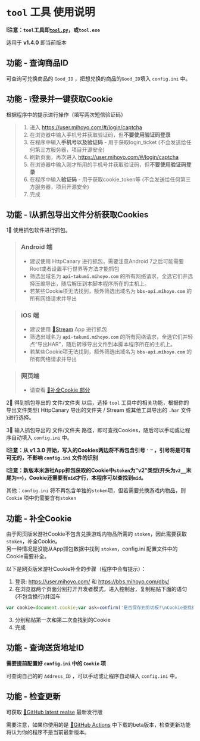 # `tool` 工具 使用说明
**❕注意：`tool`工具即[`tool.py`](tool.py)，或`tool.exe`**

适用于 **v1.4.0** 即当前版本

## 功能 - 查询商品ID
可查询可兑换商品的 `Good_ID` ，把想兑换的商品的`Good_ID`填入 `config.ini` 中。

## 功能 - ❕登录并一键获取Cookie
根据程序中的提示进行操作（填写两次短信验证码）
> 1. 进入 https://user.mihoyo.com/#/login/captcha
> 2. 在浏览器中输入手机号并获取验证码，但**不要使用验证码登录**
> 3. 在程序中输入**手机号以及验证码** - 用于获取login_ticket (不会发送给任何第三方服务器，项目开源安全)
> 4. 刷新页面，再次进入 https://user.mihoyo.com/#/login/captcha
> 5. 在浏览器中输入刚才所用的手机号并获取验证码，但**不要使用验证码登录**
> 6. 在程序中输入**验证码** - 用于获取cookie_token等 (不会发送给任何第三方服务器，项目开源安全)
> 7. 完成


## 功能 - ❕从抓包导出文件分析获取Cookies
1⃣️ 使用抓包软件进行抓包。

> ### Android 端
> - 建议使用 HttpCanary 进行抓包，需要注意Android 7之后可能需要Root或者设置平行世界等方法才能抓包
> - 筛选出域名为 **`api-takumi.mihoyo.com`** 的所有网络请求，全选它们并选择压缩导出，随后解压到本脚本程序所在的主机上。
> - 若某些Cookie项无法找到，额外筛选出域名为 **`bbs-api.mihoyo.com`** 的所有网络请求并导出

> ### iOS 端
> - 建议使用 [🔗Stream](https://apps.apple.com/cn/app/stream/id1312141691) App 进行抓包
> - 筛选出域名为 **`api-takumi.mihoyo.com`** 的所有网络请求，全选它们并轻点“导出HAR”，随后转移导出文件到本脚本程序所在的主机上。
> - 若某些Cookie项无法找到，额外筛选出域名为 **`bbs-api.mihoyo.com`** 的所有网络请求并导出

> ### 网页端
> - 请查看 [📃补全Cookie 部分](#功能---补全cookie)

2⃣️ 得到抓包导出的 文件/文件夹 以后，选择 `tool` 工具中的相关功能，根据你的导出文件类型( HttpCanary 导出的文件夹 / Stream 或其他工具导出的 `.har` 文件 )进行选择。

3⃣️ 输入抓包导出的 文件/文件夹 路径，即可查找Cookies，随后可以手动或让程序自动填入 `config.ini` 中。

**❕注意：从 v1.3.0 开始，写入的Cookies两边将不再包含引号 `'` `"` ，引号将是可有可无的，不影响 `config.ini` 文件的识别**

**❕注意：新版本米游社App抓包获取的Cookie中`stoken`为"v2"类型(开头为`v2__`末尾为`==`)，Cookie还需要有`mid`才行，本程序可以查找到`mid`。**

其他：`config.ini` 将不再包含单独的`stoken`项，但若需要兑换游戏内物品，则 `Cookie` 项中仍需要含有`stoken`


## 功能 - 补全Cookie
由于网页版米游社Cookie不包含兑换游戏内物品所需的 `stoken`，因此需要获取 `stoken`，补全Cookie。  
另一种情况是没能从App抓包数据中找到 `stoken`，config.ini 配置文件中的Cookie需要补全。

以下是网页版米游社Cookie补全的步骤（程序中会有提示）：
1. 登录: https://user.mihoyo.com/ 和 https://bbs.mihoyo.com/dby/  
2. 在浏览器两个页面分别打开开发者模式，进入控制台，复制粘贴下面的语句(不包含换行)并回车
```javascript
var cookie=document.cookie;var ask=confirm('是否保存到剪切板?\nCookie查找结果：'+cookie);if(ask==true){copy(cookie);msg=cookie}else{msg='Cancel'}
```
3. 分别粘贴第一次和第二次查找到的Cookie
4. 完成


## 功能 - 查询送货地址ID
**需要提前配置好 `config.ini` 中的 `Cookie` 项**

可查询自己的的 `Address_ID` ，可以手动或让程序自动填入 `config.ini` 中。


## 功能 - 检查更新
可获取 [🔗GitHub latest realse](https://github.com/Ljzd-PRO/Mys_Goods_Tool/releases/latest) 最新发行版

需要注意，如果你使用的是 [🔗GitHub Actions](https://github.com/Ljzd-PRO/Mys_Goods_Tool/actions) 中下载的beta版本，检查更新功能将认为你的程序不是当前最新版本。
